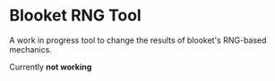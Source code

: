 # Blooket RNG Tool

A work in progress tool to change the results of blooket's RNG-based mechanics.

Currently **not working**